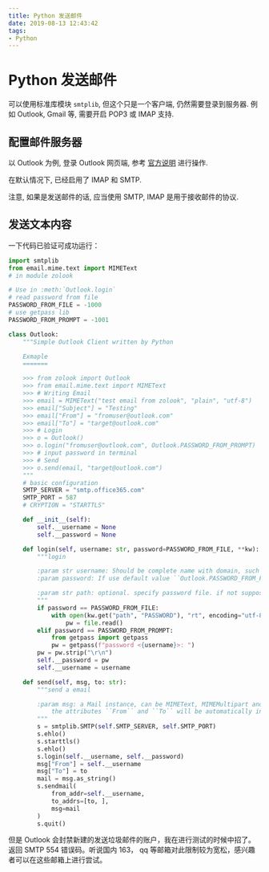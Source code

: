 ```yaml
---
title: Python 发送邮件
date: 2019-08-13 12:43:42
tags:
- Python
---
```


# Python 发送邮件

可以使用标准库模块 `smtplib`, 但这个只是一个客户端, 仍然需要登录到服务器.
例如 Outlook, Gmail 等, 需要开启 POP3 或 IMAP 支持.

<!-- more -->

## 配置邮件服务器

以 Outlook 为例, 登录 Outlook 网页端, 参考
[官方说明](https://support.office.com/zh-cn/article/Outlook-com-%E7%9A%84-POP%E3%80%81IMAP-%E5%92%8C-SMTP-%E8%AE%BE%E7%BD%AE-d088b986-291d-42b8-9564-9c414e2aa040) 进行操作.

在默认情况下, 已经启用了 IMAP 和 SMTP.

注意, 如果是发送邮件的话, 应当使用 SMTP, IMAP 是用于接收邮件的协议.

## 发送文本内容

一下代码已验证可成功运行：

```python
import smtplib
from email.mime.text import MIMEText
# in module zolook

# Use in :meth:`Outlook.login`
# read password from file
PASSWORD_FROM_FILE = -1000
# use getpass lib
PASSWORD_FROM_PROMPT = -1001

class Outlook:
    """Simple Outlook Client written by Python

    Exmaple
    =======

    >>> from zolook import Outlook
    >>> from email.mime.text import MIMEText
    >>> # Writing Email
    >>> email = MIMEText("test email from zolook", "plain", "utf-8")
    >>> email["Subject"] = "Testing"
    >>> email["From"] = "fromuser@outlook.com"
    >>> email["To"] = "target@outlook.com"
    >>> # Login
    >>> o = Outlook()
    >>> o.login("fromuser@outlook.com", Outlook.PASSWORD_FROM_PROMPT)
    >>> # input password in terminal
    >>> # Send
    >>> o.send(email, "target@outlook.com")
    """
    # basic configuration
    SMTP_SERVER = "smtp.office365.com"
    SMTP_PORT = 587
    # CRYPTION = "STARTTLS"

    def __init__(self):
        self.__username = None
        self.__password = None

    def login(self, username: str, password=PASSWORD_FROM_FILE, **kw):
        """login

        :param str username: Should be complete name with domain, such as ``someone@outlook.com``
        :param password: If use default value ``Outlook.PASSWORD_FROM_FILE``, should give additional keyword argument ``path``. If use ``Outlook.PASSWORD_FROM_PROMPT``, will use getpass.

        :param str path: optional. specify password file. if not suppose, default is ``./PASSWORD``
        """
        if password == PASSWORD_FROM_FILE:
            with open(kw.get("path", "PASSWORD"), "rt", encoding="utf-8") as file:
                pw = file.read()
        elif password == PASSWORD_FROM_PROMPT:
            from getpass import getpass
            pw = getpass(f"password <{username}>: ")
        pw = pw.strip("\r\n")
        self.__password = pw
        self.__username = username

    def send(self, msg, to: str):
        """send a email

        :param msg: a Mail instance, can be MIMEText, MIMEMultipart and so on.
            the attributes ``From`` and ``To`` will be automatically insert.
        """
        s = smtplib.SMTP(self.SMTP_SERVER, self.SMTP_PORT)
        s.ehlo()
        s.starttls()
        s.ehlo()
        s.login(self.__username, self.__password)
        msg["From"] = self.__username
        msg["To"] = to
        mail = msg.as_string()
        s.sendmail(
            from_addr=self.__username,
            to_addrs=[to, ],
            msg=mail
        )
        s.quit()
```

但是 Outlook 会封禁新建的发送垃圾邮件的账户，我在进行测试的时候中招了。
返回 SMTP 554 错误码。听说国内 163， qq 等邮箱对此限制较为宽松，感兴趣者可以在这些邮箱上进行尝试。
